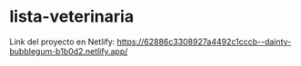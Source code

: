 # lista-veterinaria
Link del proyecto en Netlify:
https://62886c3308927a4492c1cccb--dainty-bubblegum-b1b0d2.netlify.app/
